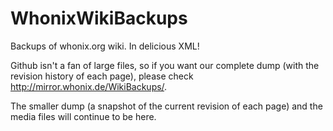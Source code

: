 WhonixWikiBackups
=================
Backups of whonix.org wiki. In delicious XML!

Github isn't a fan of large files, so if you want our complete dump (with the revision history of each page), please check http://mirror.whonix.de/WikiBackups/.

The smaller dump (a snapshot of the current revision of each page) and the media files will continue to be here.
